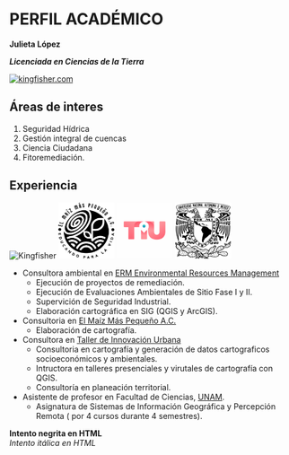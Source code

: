 # PERFIL ACADÉMICO

**Julieta López**

***Licenciada en Ciencias de la Tierra***

<p><a href="https://www.linkedin.com/in/julietalopher" target="_blank"> <img src="https://upload.wikimedia.org/wikipedia/commons/thumb/c/cc/Common_Kingfisher_Alcedo_atthis.jpg/375px-Common_Kingfisher_Alcedo_atthis.jpg" alt="kingfisher.com" width="100" height="100" target="_blank"/> </a></p>

## Áreas de interes

1.  Seguridad Hídrica
2.  Gestión integral de cuencas
3.  Ciencia Ciudadana
4.  Fitoremediación.

## Experiencia

<img src="https://www.erm.com/contentassets/5db737464e734daba2c2c49b85cf7045/erm-logo.jpg" alt="Kingfisher" width="150" height="100"/> <img src="img/logo.png" alt="El Maiz Más Pequeño Logo" width="100" height="100"/> <img src="img/TIU.png" alt="TIU Logo" width="100" height="100"/> <img src="img/unam.png" alt="UNAM Logo" width="100" height="100"/>

-   Consultora ambiental en [ERM Environmental Resources Management](https://www.erm.com)
    -   Ejecución de proyectos de remediación.
    -   Ejecución de Evaluaciones Ambientales de Sitio Fase I y II.
    -   Supervición de Seguridad Industrial.
    -   Elaboración cartográfica en SIG (QGIS y ArcGIS).
-   Consultoria en [El Maíz Más Pequeño A.C.](https://www.elmaizmaspequeno.org/)
    -   Elaboración de cartografía.
-   Consultora en [Taller de Innovación Urbana](https://innovacionurbana.teachable.com/)
    -   Consultoria en cartografía y generación de datos cartograficos socioeconómicos y ambientales.
    -   Intructora en talleres presenciales y virutales de cartografía con QGIS.
    -   Consultoría en planeación territorial.
-   Asistente de profesor en Facultad de Ciencias, [UNAM](https://www.unam.mx/).
    -   Asignatura de Sistemas de Información Geográfica y Percepción Remota ( por 4 cursos durante 4 semestres).

<strong>Intento negrita en HTML</strong>\
<em>Intento itálica en HTML</em>
